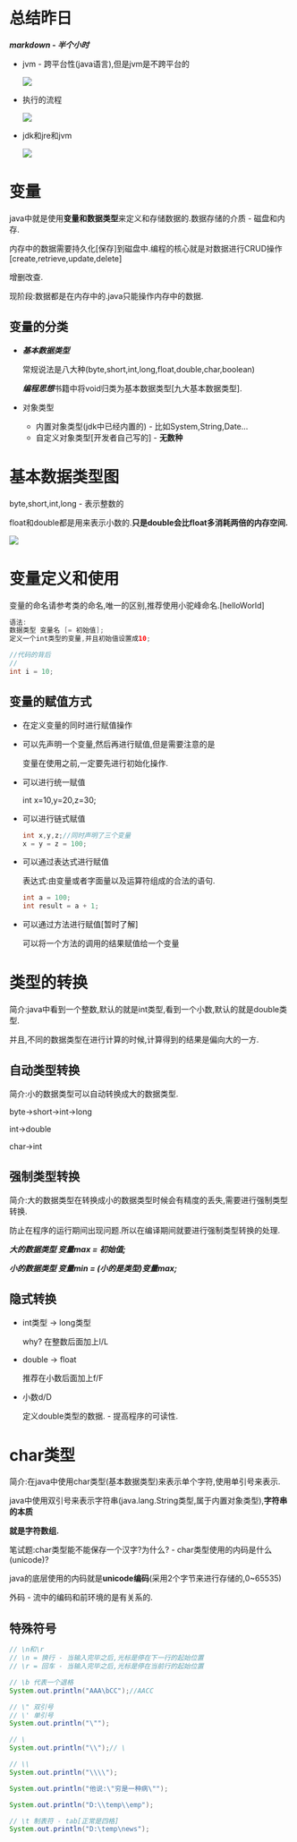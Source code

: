 # 总结昨日

***markdown - 半个小时***

* jvm - 跨平台性(java语言),但是jvm是不跨平台的

  ![](imgs/jvm.png) 



* 执行的流程

  ![](imgs/execute.png) 

* jdk和jre和jvm

  ![](imgs/jvm_jre_jdk.png) 

# 变量

java中就是使用**变量和数据类型**来定义和存储数据的.数据存储的介质 - 磁盘和内存.

内存中的数据需要持久化[保存]到磁盘中.编程的核心就是对数据进行CRUD操作[create,retrieve,update,delete]

增删改查.

现阶段:数据都是在内存中的.java只能操作内存中的数据.



## 变量的分类

* ***基本数据类型***

  常规说法是八大种(byte,short,int,long,float,double,char,boolean)

  ***编程思想***书籍中将void归类为基本数据类型[九大基本数据类型].

* 对象类型

  * 内置对象类型(jdk中已经内置的) - 比如System,String,Date...
  * 自定义对象类型[开发者自己写的] - **无数种**



# 基本数据类型图

byte,short,int,long - 表示整数的

float和double都是用来表示小数的.**只是double会比float多消耗两倍的内存空间.**

![](imgs/base_type.png) 





# 变量定义和使用

变量的命名请参考类的命名,唯一的区别,推荐使用小驼峰命名.[helloWorld]

~~~java
语法:
数据类型 变量名 [= 初始值];
定义一个int类型的变量,并且初始值设置成10;

//代码的背后
//
int i = 10;
~~~



## 变量的赋值方式

* 在定义变量的同时进行赋值操作

* 可以先声明一个变量,然后再进行赋值,但是需要注意的是

  变量在使用之前,一定要先进行初始化操作.

* 可以进行统一赋值

  int x=10,y=20,z=30;

* 可以进行链式赋值

  ~~~java
  int x,y,z;//同时声明了三个变量
  x = y = z = 100;
  ~~~

* 可以通过表达式进行赋值

  表达式:由变量或者字面量以及运算符组成的合法的语句.

  ~~~java
  int a = 100;
  int result = a + 1;
  ~~~

* 可以通过方法进行赋值[暂时了解]

  可以将一个方法的调用的结果赋值给一个变量



# 类型的转换

简介:java中看到一个整数,默认的就是int类型,看到一个小数,默认的就是double类型.

并且,不同的数据类型在进行计算的时候,计算得到的结果是偏向大的一方.



## 自动类型转换

简介:小的数据类型可以自动转换成大的数据类型.

byte->short->int->long

int->double

char->int



## 强制类型转换

简介:大的数据类型在转换成小的数据类型时候会有精度的丢失,需要进行强制类型转换.

防止在程序的运行期间出现问题.所以在编译期间就要进行强制类型转换的处理.



***大的数据类型 变量max = 初始值;***

***小的数据类型 变量min = (小的是类型)变量max;***



## 隐式转换

* int类型 -> long类型

  why? 在整数后面加上l/L

* double -> float

  推荐在小数后面加上f/F

* 小数d/D

  定义double类型的数据. - 提高程序的可读性.

  



# char类型

简介:在java中使用char类型(基本数据类型)来表示单个字符,使用单引号来表示.

java中使用双引号来表示字符串(java.lang.String类型,属于内置对象类型),**字符串的本质**

**就是字符数组.**

笔试题:char类型能不能保存一个汉字?为什么? - char类型使用的内码是什么(unicode)?

java的底层使用的内码就是**unicode编码**(采用2个字节来进行存储的,0~65535)

外码 - 流中的编码和前环境的是有关系的.



## 特殊符号

~~~java
// \n和\r
// \n = 换行 - 当输入完毕之后,光标是停在下一行的起始位置
// \r = 回车 - 当输入完毕之后,光标是停在当前行的起始位置

// \b 代表一个退格
System.out.println("AAA\bCC");//AACC

// \" 双引号
// \' 单引号
System.out.println("\"");

// \
System.out.println("\\");// \

// \\
System.out.println("\\\\");

System.out.println("他说:\"穷是一种病\"");

System.out.println("D:\\temp\\emp");

// \t 制表符 - tab[正常是四格]
System.out.println("D:\temp\news");
~~~































